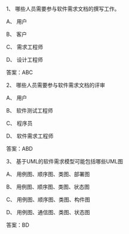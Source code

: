 1、
哪些人员需要参与软件需求文档的撰写工作。


A、
用户


B、
客户


C、
需求工程师


D、
设计工程师

答案：ABC

2、
哪些人员需要参与软件需求文档的评审


A、
用户


B、
软件测试工程师


C、
程序员


D、
软件需求工程师

答案：ABD

3、
基于UML的软件需求模型可能包括哪些UML图


A、
用例图、顺序图、类图、部署图


B、
用例图、顺序图、类图、状态图


C、
用例图、顺序图、类图、构件图


D、
用例图、通信图、类图、状态图

答案：BD

